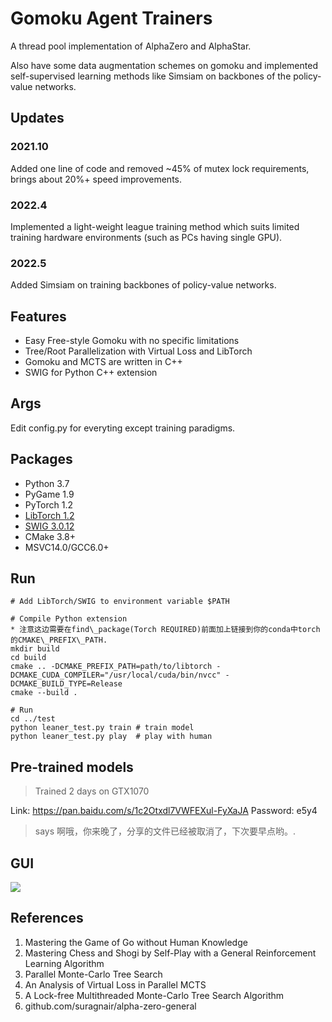 # Gomoku Agent Trainers
A thread pool implementation of AlphaZero and AlphaStar.

Also have some data augmentation schemes on gomoku and implemented self-supervised learning methods like Simsiam on backbones of the policy-value networks. 

## Updates
### 2021.10
Added one line of code and removed ~45% of mutex lock requirements, brings about 20%+ speed improvements.
### 2022.4
Implemented a light-weight league training method which suits limited training hardware environments (such as PCs having single GPU).
### 2022.5
Added Simsiam on training backbones of policy-value networks.

## Features
* Easy Free-style Gomoku with no specific limitations
* Tree/Root Parallelization with Virtual Loss and LibTorch
* Gomoku and MCTS are written in C++
* SWIG for Python C++ extension

## Args
Edit config.py for everyting except training paradigms.

## Packages

* Python 3.7
* PyGame 1.9
* PyTorch 1.2
* [LibTorch 1.2](https://download.pytorch.org/libtorch/cu100/libtorch-shared-with-deps-1.2.0.zip)
* [SWIG 3.0.12](https://sourceforge.net/projects/swig/files/)
* CMake 3.8+
* MSVC14.0/GCC6.0+

## Run
```
# Add LibTorch/SWIG to environment variable $PATH

# Compile Python extension
* 注意这边需要在find\_package(Torch REQUIRED)前面加上链接到你的conda中torch的CMAKE\_PREFIX\_PATH.
mkdir build
cd build
cmake .. -DCMAKE_PREFIX_PATH=path/to/libtorch -DCMAKE_CUDA_COMPILER="/usr/local/cuda/bin/nvcc" -DCMAKE_BUILD_TYPE=Release
cmake --build .

# Run
cd ../test
python leaner_test.py train # train model
python leaner_test.py play  # play with human
```

## Pre-trained models
> Trained 2 days on GTX1070

Link: https://pan.baidu.com/s/1c2Otxdl7VWFEXul-FyXaJA Password: e5y4

>says 啊哦，你来晚了，分享的文件已经被取消了，下次要早点哟。.


## GUI
![](https://github.com/hijkzzz/alpha-zero-gomoku/blob/master/assets/gomoku_gui.png)

## References
1. Mastering the Game of Go without Human Knowledge
2. Mastering Chess and Shogi by Self-Play with a General Reinforcement Learning Algorithm
3. Parallel Monte-Carlo Tree Search
4. An Analysis of Virtual Loss in Parallel MCTS
5. A Lock-free Multithreaded Monte-Carlo Tree Search Algorithm
6. github.com/suragnair/alpha-zero-general
